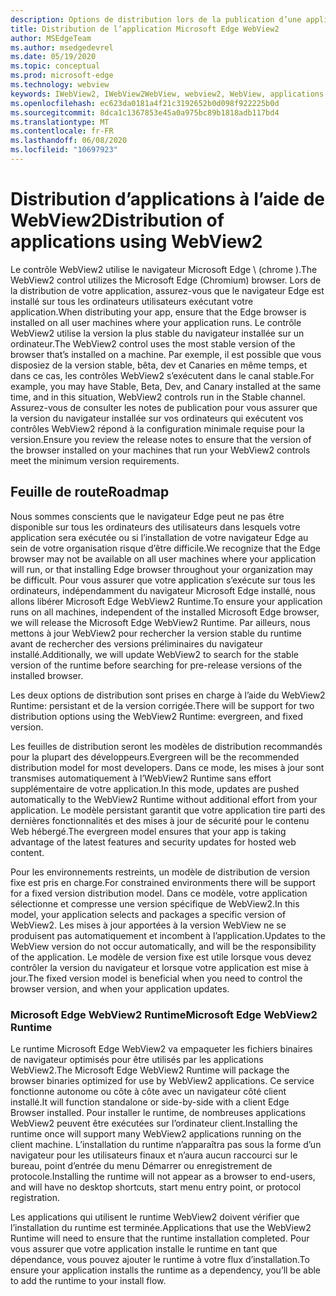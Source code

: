 ```yaml
---
description: Options de distribution lors de la publication d’une application à l’aide de Microsoft Edge WebView2
title: Distribution de l’application Microsoft Edge WebView2
author: MSEdgeTeam
ms.author: msedgedevrel
ms.date: 05/19/2020
ms.topic: conceptual
ms.prod: microsoft-edge
ms.technology: webview
keywords: IWebView2, IWebView2WebView, webview2, WebView, applications WPF, WPF, Edge, ICoreWebView2, ICoreWebView2Host, contrôle de navigateur, html Edge
ms.openlocfilehash: ec623da0181a4f21c3192652b0d098f922225b0d
ms.sourcegitcommit: 8dca1c1367853e45a0a975bc89b1818adb117bd4
ms.translationtype: MT
ms.contentlocale: fr-FR
ms.lasthandoff: 06/08/2020
ms.locfileid: "10697923"
---
```

# <span data-ttu-id="d3b1f-104">Distribution d’applications à l’aide de WebView2</span><span class="sxs-lookup"><span data-stu-id="d3b1f-104">Distribution of applications using WebView2</span></span> 

<span data-ttu-id="d3b1f-105">Le contrôle WebView2 utilise le navigateur Microsoft Edge \ (chrome \).</span><span class="sxs-lookup"><span data-stu-id="d3b1f-105">The WebView2 control utilizes the Microsoft Edge \(Chromium\) browser.</span></span> <span data-ttu-id="d3b1f-106">Lors de la distribution de votre application, assurez-vous que le navigateur Edge est installé sur tous les ordinateurs utilisateurs exécutant votre application.</span><span class="sxs-lookup"><span data-stu-id="d3b1f-106">When distributing your app, ensure that the Edge browser is installed on all user machines where your application runs.</span></span> <span data-ttu-id="d3b1f-107">Le contrôle WebView2 utilise la version la plus stable du navigateur installée sur un ordinateur.</span><span class="sxs-lookup"><span data-stu-id="d3b1f-107">The WebView2 control uses the most stable version of the browser that’s installed on a machine.</span></span> <span data-ttu-id="d3b1f-108">Par exemple, il est possible que vous disposiez de la version stable, bêta, dev et Canaries en même temps, et dans ce cas, les contrôles WebView2 s’exécutent dans le canal stable.</span><span class="sxs-lookup"><span data-stu-id="d3b1f-108">For example, you may have Stable, Beta, Dev, and Canary installed at the same time, and in this situation, WebView2 controls run in the Stable channel.</span></span> <span data-ttu-id="d3b1f-109">Assurez-vous de consulter les notes de publication pour vous assurer que la version du navigateur installée sur vos ordinateurs qui exécutent vos contrôles WebView2 répond à la configuration minimale requise pour la version.</span><span class="sxs-lookup"><span data-stu-id="d3b1f-109">Ensure you review the release notes to ensure that the version of the browser installed on your machines that run your WebView2 controls meet the minimum version requirements.</span></span>

## <span data-ttu-id="d3b1f-110">Feuille de route</span><span class="sxs-lookup"><span data-stu-id="d3b1f-110">Roadmap</span></span>

<span data-ttu-id="d3b1f-111">Nous sommes conscients que le navigateur Edge peut ne pas être disponible sur tous les ordinateurs des utilisateurs dans lesquels votre application sera exécutée ou si l’installation de votre navigateur Edge au sein de votre organisation risque d’être difficile.</span><span class="sxs-lookup"><span data-stu-id="d3b1f-111">We recognize that the Edge browser may not be available on all user machines where your application will run, or that installing Edge browser throughout your organization may be difficult.</span></span> <span data-ttu-id="d3b1f-112">Pour vous assurer que votre application s’exécute sur tous les ordinateurs, indépendamment du navigateur Microsoft Edge installé, nous allons libérer Microsoft Edge WebView2 Runtime.</span><span class="sxs-lookup"><span data-stu-id="d3b1f-112">To ensure your application runs on all machines, independent of the installed Microsoft Edge browser, we will release the Microsoft Edge WebView2 Runtime.</span></span> <span data-ttu-id="d3b1f-113">Par ailleurs, nous mettons à jour WebView2 pour rechercher la version stable du runtime avant de rechercher des versions préliminaires du navigateur installé.</span><span class="sxs-lookup"><span data-stu-id="d3b1f-113">Additionally, we will update WebView2 to search for the stable version of the runtime before searching for pre-release versions of the installed browser.</span></span>

<span data-ttu-id="d3b1f-114">Les deux options de distribution sont prises en charge à l’aide du WebView2 Runtime: persistant et de la version corrigée.</span><span class="sxs-lookup"><span data-stu-id="d3b1f-114">There will be support for two distribution options using the WebView2 Runtime: evergreen, and fixed version.</span></span>

<span data-ttu-id="d3b1f-115">Les feuilles de distribution seront les modèles de distribution recommandés pour la plupart des développeurs.</span><span class="sxs-lookup"><span data-stu-id="d3b1f-115">Evergreen will be the recommended distribution model for most developers.</span></span> <span data-ttu-id="d3b1f-116">Dans ce mode, les mises à jour sont transmises automatiquement à l’WebView2 Runtime sans effort supplémentaire de votre application.</span><span class="sxs-lookup"><span data-stu-id="d3b1f-116">In this mode, updates are pushed automatically to the WebView2 Runtime without additional effort from your application.</span></span> <span data-ttu-id="d3b1f-117">Le modèle persistant garantit que votre application tire parti des dernières fonctionnalités et des mises à jour de sécurité pour le contenu Web hébergé.</span><span class="sxs-lookup"><span data-stu-id="d3b1f-117">The evergreen model ensures that your app is taking advantage of the latest features and security updates for hosted web content.</span></span>

<span data-ttu-id="d3b1f-118">Pour les environnements restreints, un modèle de distribution de version fixe est pris en charge.</span><span class="sxs-lookup"><span data-stu-id="d3b1f-118">For constrained environments there will be support for a fixed version distribution model.</span></span> <span data-ttu-id="d3b1f-119">Dans ce modèle, votre application sélectionne et compresse une version spécifique de WebView2.</span><span class="sxs-lookup"><span data-stu-id="d3b1f-119">In this model, your application selects and packages a specific version of WebView2.</span></span> <span data-ttu-id="d3b1f-120">Les mises à jour apportées à la version WebView ne se produisent pas automatiquement et incombent à l’application.</span><span class="sxs-lookup"><span data-stu-id="d3b1f-120">Updates to the WebView version do not occur automatically, and will be the responsibility of the application.</span></span> <span data-ttu-id="d3b1f-121">Le modèle de version fixe est utile lorsque vous devez contrôler la version du navigateur et lorsque votre application est mise à jour.</span><span class="sxs-lookup"><span data-stu-id="d3b1f-121">The fixed version model is beneficial when you need to control the browser version, and when your application updates.</span></span> 

### <span data-ttu-id="d3b1f-122">Microsoft Edge WebView2 Runtime</span><span class="sxs-lookup"><span data-stu-id="d3b1f-122">Microsoft Edge WebView2 Runtime</span></span>

<span data-ttu-id="d3b1f-123">Le runtime Microsoft Edge WebView2 va empaqueter les fichiers binaires de navigateur optimisés pour être utilisés par les applications WebView2.</span><span class="sxs-lookup"><span data-stu-id="d3b1f-123">The Microsoft Edge WebView2 Runtime will package the browser binaries optimized for use by WebView2 applications.</span></span> <span data-ttu-id="d3b1f-124">Ce service fonctionne autonome ou côte à côte avec un navigateur côté client installé.</span><span class="sxs-lookup"><span data-stu-id="d3b1f-124">It will function standalone or side-by-side with a client Edge Browser installed.</span></span> <span data-ttu-id="d3b1f-125">Pour installer le runtime, de nombreuses applications WebView2 peuvent être exécutées sur l’ordinateur client.</span><span class="sxs-lookup"><span data-stu-id="d3b1f-125">Installing the runtime once will support many WebView2 applications running on the client machine.</span></span> <span data-ttu-id="d3b1f-126">L’installation du runtime n’apparaîtra pas sous la forme d’un navigateur pour les utilisateurs finaux et n’aura aucun raccourci sur le bureau, point d’entrée du menu Démarrer ou enregistrement de protocole.</span><span class="sxs-lookup"><span data-stu-id="d3b1f-126">Installing the runtime will not appear as a browser to end-users, and will have no desktop shortcuts, start menu entry point, or protocol registration.</span></span>

<span data-ttu-id="d3b1f-127">Les applications qui utilisent le runtime WebView2 doivent vérifier que l’installation du runtime est terminée.</span><span class="sxs-lookup"><span data-stu-id="d3b1f-127">Applications that use the WebView2 Runtime will need to ensure that the runtime installation completed.</span></span> <span data-ttu-id="d3b1f-128">Pour vous assurer que votre application installe le runtime en tant que dépendance, vous pouvez ajouter le runtime à votre flux d’installation.</span><span class="sxs-lookup"><span data-stu-id="d3b1f-128">To ensure your application installs the runtime as a dependency, you’ll be able to add the runtime to your install flow.</span></span> 
